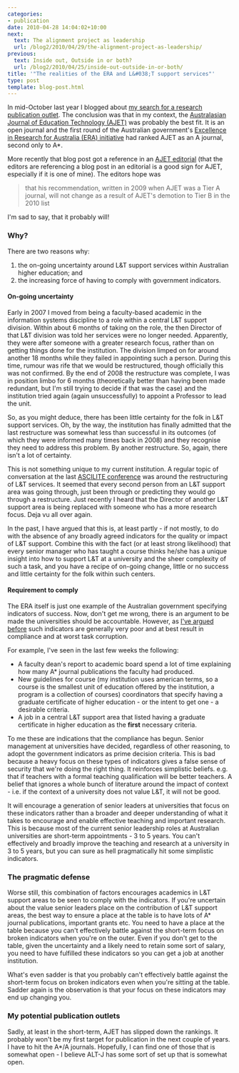 ```yaml
---
categories:
- publication
date: 2010-04-28 14:04:02+10:00
next:
  text: The alignment project as leadership
  url: /blog2/2010/04/29/the-alignment-project-as-leadership/
previous:
  text: Inside out, Outside in or both?
  url: /blog2/2010/04/25/inside-out-outside-in-or-both/
title: '"The realities of the ERA and L&#038;T support services"'
type: post
template: blog-post.html
---
```

In mid-October last year I blogged about [my search for a research publication outlet](/blog2/2009/10/19/choosing-a-publication-outlet/). The conclusion was that in my context, the [Australasian Journal of Education Technology (AJET)](http://ascilite.org.au/ajet/) was probably the best fit. It is an open journal and the first round of the Australian government's [Excellence in Research for Australia (ERA) initiative](http://www.arc.gov.au/era/default.htm) had ranked AJET as an A journal, second only to A\*.

More recently that blog post got a reference in an [AJET editorial](http://ascilite.org.au/ajet/ajet26/editorial26-2.html) (that the editors are referencing a blog post in an editorial is a good sign for AJET, especially if it is one of mine). The editors hope was

> that his recommendation, written in 2009 when AJET was a Tier A journal, will not change as a result of AJET's demotion to Tier B in the 2010 list

I'm sad to say, that it probably will!

### Why?

There are two reasons why:

1. the on-going uncertainty around L&T support services within Australian higher education; and
2. the increasing force of having to comply with government indicators.

#### On-going uncertainty

Early in 2007 I moved from being a faculty-based academic in the information systems discipline to a role within a central L&T support division. Within about 6 months of taking on the role, the then Director of that L&T division was told her services were no longer needed. Apparently, they were after someone with a greater research focus, rather than on getting things done for the institution. The division limped on for around another 18 months while they failed in appointing such a person. During this time, rumour was rife that we would be restructured, though officially this was not confirmed. By the end of 2008 the restructure was complete, I was in position limbo for 6 months (theoretically better than having been made redundant, but I'm still trying to decide if that was the case) and the institution tried again (again unsuccessfully) to appoint a Professor to lead the unit.

So, as you might deduce, there has been little certainty for the folk in L&T support services. Oh, by the way, the institution has finally admitted that the last restructure was somewhat less than successful in its outcomes (of which they were informed many times back in 2008) and they recognise they need to address this problem. By another restructure. So, again, there isn't a lot of certainty.

This is not something unique to my current institution. A regular topic of conversation at the last [ASCILITE conference](http://www.ascilite.org.au/) was around the restructuring of L&T services. It seemed that every second person from an L&T support area was going through, just been through or predicting they would go through a restructure. Just recently I heard that the Director of another L&T support area is being replaced with someone who has a more research focus. Deja vu all over again.

In the past, I have argued that this is, at least partly - if not mostly, to do with the absence of any broadly agreed indicators for the quality or impact of L&T support. Combine this with the fact (or at least strong likelihood) that every senior manager who has taught a course thinks he/she has a unique insight into how to support L&T at a university and the sheer complexity of such a task, and you have a recipe of on-going change, little or no success and little certainty for the folk within such centers.

#### Requirement to comply

The ERA itself is just one example of the Australian government specifying indicators of success. Now, don't get me wrong, there is an argument to be made the universities should be accountable. However, as [I've argued before](/blog2/2009/12/15/here-come-the-indicators-wait-for-the-task-corruption/) such indicators are generally very poor and at best result in compliance and at worst task corruption.

For example, I've seen in the last few weeks the following:

- A faculty dean's report to academic board spend a lot of time explaining how many A\* journal publications the faculty had produced.
- New guidelines for course (my institution uses american terms, so a course is the smallest unit of education offered by the institution, a program is a collection of courses) coordinators that specify having a graduate certificate of higher education - or the intent to get one - a desirable criteria.
- A job in a central L&T support area that listed having a graduate certificate in higher education as the **first** necessary criteria.

To me these are indications that the compliance has begun. Senior management at universities have decided, regardless of other reasoning, to adopt the government indicators as prime decision criteria. This is bad because a heavy focus on these types of indicators gives a false sense of security that we're doing the right thing. It reinforces simplistic beliefs. e.g. that if teachers with a formal teaching qualification will be better teachers. A belief that ignores a whole bunch of literature around the impact of context - i.e. if the context of a university does not value L&T, it will not be good.

It will encourage a generation of senior leaders at universities that focus on these indicators rather than a broader and deeper understanding of what it takes to encourage and enable effective teaching and important research. This is because most of the current senior leadership roles at Australian universities are short-term appointments - 3 to 5 years. You can't effectively and broadly improve the teaching and research at a university in 3 to 5 years, but you can sure as hell pragmatically hit some simplistic indicators.

### The pragmatic defense

Worse still, this combination of factors encourages academics in L&T support areas to be seen to comply with the indicators. If you're uncertain about the value senior leaders place on the contribution of L&T support areas, the best way to ensure a place at the table is to have lots of A\* journal publications, important grants etc. You need to have a place at the table because you can't effectively battle against the short-term focus on broken indicators when you're on the outer. Even if you don't get to the table, given the uncertainty and a likely need to retain some sort of salary, you need to have fulfilled these indicators so you can get a job at another institution.

What's even sadder is that you probably can't effectively battle against the short-term focus on broken indicators even when you're sitting at the table. Sadder again is the observation is that your focus on these indicators may end up changing you.

### My potential publication outlets

Sadly, at least in the short-term, AJET has slipped down the rankings. It probably won't be my first target for publication in the next couple of years. I have to hit the A\*/A journals. Hopefully, I can find one of those that is somewhat open - I believe ALT-J has some sort of set up that is somewhat open.